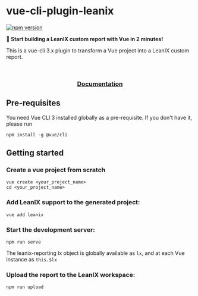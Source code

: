 # vue-cli-plugin-leanix
[![npm version](https://badge.fury.io/js/vue-cli-plugin-leanix.svg)](https://badge.fury.io/js/vue-cli-plugin-leanix)

**:rocket: Start building a LeanIX custom report with Vue in 2 minutes!**

This is a vue-cli 3.x plugin to transform a Vue project into a LeanIX custom report.

<br>

<h3 align="center"><a href="https://vue-cli-plugin-apollo.netlify.com/">Documentation</a></h3>

## Pre-requisites

You need Vue CLI 3 installed globally as a pre-requisite. If you don't have it, please run

```
npm install -g @vue/cli
```

## Getting started

### Create a vue project from scratch
```
vue create <your_project_name>
cd <your_project_name>
```

### Add LeanIX support to the generated project:
```
vue add leanix
```

### Start the development server:
```
npm run serve
```

The leanix-reporting lx object is globally available as ```lx```, and at each Vue instance as ```this.$lx```

### Upload the report to the LeanIX workspace:
```
npm run upload
```
